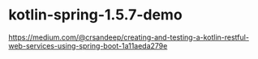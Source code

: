 # kotlin-spring-1.5.7-demo
https://medium.com/@crsandeep/creating-and-testing-a-kotlin-restful-web-services-using-spring-boot-1a11aeda279e
